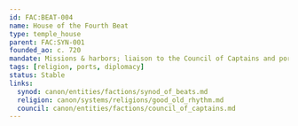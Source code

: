 ```yaml
---
id: FAC:BEAT-004
name: House of the Fourth Beat
type: temple_house
parent: FAC:SYN-001
founded_ao: c. 720
mandate: Missions & harbors; liaison to the Council of Captains and port magistracies.
tags: [religion, ports, diplomacy]
status: Stable
links:
  synod: canon/entities/factions/synod_of_beats.md
  religion: canon/systems/religions/good_old_rhythm.md
  council: canon/entities/factions/council_of_captains.md
---
```

